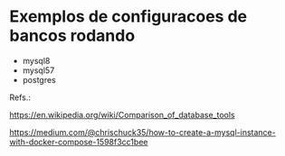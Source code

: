 # Exemplos de configuracoes de bancos rodando

- mysql8
- mysql57
- postgres




Refs.:

https://en.wikipedia.org/wiki/Comparison_of_database_tools

https://medium.com/@chrischuck35/how-to-create-a-mysql-instance-with-docker-compose-1598f3cc1bee

